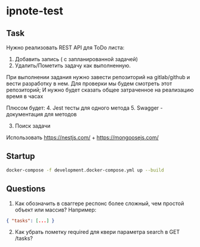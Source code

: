 # ipnote-test

## Task
Нужно реализовать REST API для ToDo листа:
1. Добавить запись ( с запланированной задачей)
2. Удалить/Пометить задачу как выполненную.

При выполнении задания нужно завести репозиторий на gitlab/github и вести разработку в нем.
Для проверки мы будем смотреть этот репозиторий;
И нужно будет сказать общее затраченное на реализацию время в часах

Плюсом будет:
4. Jest тесты для одного метода
5. Swagger - документация для методов

3. Поиск задачи

Использовать https://nestjs.com/ + https://mongoosejs.com/

## Startup
```bash
docker-compose -f development.docker-compose.yml up --build
```

## Questions
1) Как обозначить в сваггере респонс более сложный, чем простой объект или массив? Например:
```json
{ "tasks": [...] }
```
2) Как убрать пометку required для квери параметра search в GET /tasks?